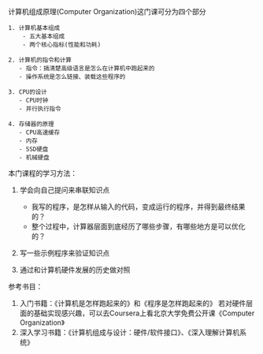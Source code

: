 计算机组成原理(Computer Organization)这门课可分为四个部分

    1. 计算机基本组成
        - 五大基本组成
        - 两个核心指标(性能和功耗)
  
    2. 计算机的指令和计算
       - 指令：搞清楚高级语言是怎么在计算机中跑起来的
       - 操作系统是怎么链接、装载这些程序的 

    3. CPU的设计
       - CPU时钟
       - 并行执行指令

    4. 存储器的原理
       - CPU高速缓存
       - 内存
       - SSD硬盘
       - 机械硬盘


本门课程的学习方法：

1. 学会向自己提问来串联知识点
   - 我写的程序，是怎样从输入的代码，变成运行的程序，并得到最终结果的？
   - 整个过程中，计算器层面到底经历了哪些步骤，有哪些地方是可以优化的？

2. 写一些示例程序来验证知识点
3. 通过和计算机硬件发展的历史做对照


参考书目：

1. 入门书籍：《计算机是怎样跑起来的》和《程序是怎样跑起来的》
   若对硬件层面的基础实现感兴趣，可以去Coursera上看北京大学免费公开课《Computer Organization》
2. 深入学习书籍：《计算机组成与设计：硬件/软件接口》、《深入理解计算机系统》





